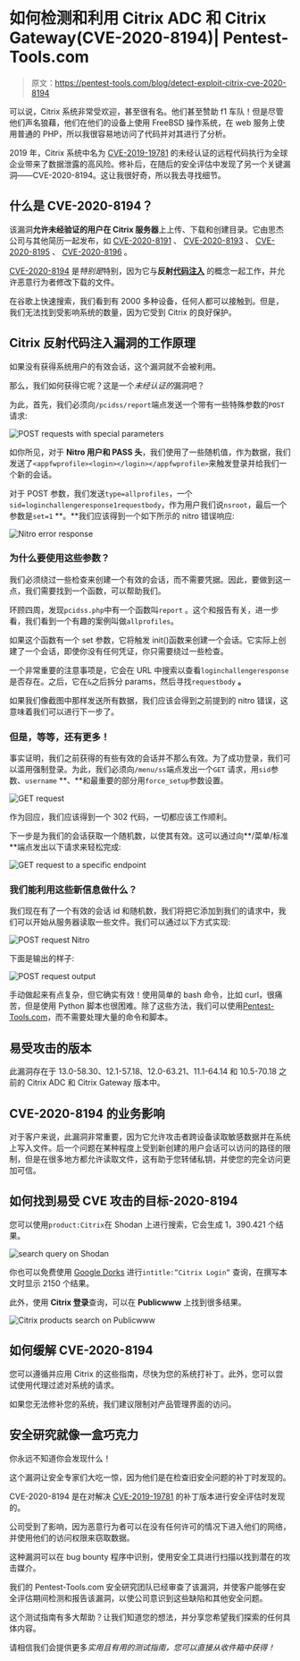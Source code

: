 # 如何检测和利用 Citrix ADC 和 Citrix Gateway(CVE-2020-8194)| Pentest-Tools.com

> 原文：<https://pentest-tools.com/blog/detect-exploit-citrix-cve-2020-8194>

可以说，Citrix 系统非常受欢迎，甚至很有名。他们甚至赞助 f1 车队！但是尽管他们声名狼藉，他们在他们的设备上使用 FreeBSD 操作系统，在 web 服务上使用普通的 PHP，所以我很容易地访问了代码并对其进行了分析。

2019 年，Citrix 系统中名为 [CVE-2019-19781](https://cve.mitre.org/cgi-bin/cvename.cgi?name=CVE-2019-19781) 的未经认证的远程代码执行为全球企业带来了数据泄露的高风险。修补后，在随后的安全评估中发现了另一个关键漏洞——CVE-2020-8194。这让我很好奇，所以我去寻找细节。

## 什么是 CVE-2020-8194？

该漏洞**允许未经验证的用户在 Citrix 服务器**上上传、下载和创建目录。它由思杰公司与其他简历一起发布，如 [CVE-2020-8191](https://nvd.nist.gov/vuln/detail/CVE-2020-8191) 、 [CVE-2020-8193](https://nvd.nist.gov/vuln/detail/CVE-2020-8193) 、 [CVE-2020-8195](https://nvd.nist.gov/vuln/detail/CVE-2020-8195) 、 [CVE-2020-8196](https://nvd.nist.gov/vuln/detail/CVE-2020-8196) 。

[CVE-2020-8194](https://nvd.nist.gov/vuln/detail/CVE-2020-8194) 是*特别是*特别，因为它与**反射[代码注入](https://pentest-tools.com/blog/detect-injection-flaws)** 的概念一起工作，并允许恶意行为者修改下载的文件。

在谷歌上快速搜索，我们看到有 2000 多种设备，任何人都可以接触到。但是，我们无法找到受影响系统的数量，因为它受到 Citrix 的良好保护。

## **Citrix 反射代码注入漏洞的工作原理**

如果没有获得系统用户的有效会话，这个漏洞就不会被利用。

那么，我们如何获得它呢？这是一个*未经认证的*漏洞吧？

为此，首先，我们必须向`/pcidss/report`端点发送一个带有一些特殊参数的`POST`请求:

![POST requests with special parameters](img/5fda411ba0847989c230ced58f0d884c.png)

如你所见，对于 **Nitro 用户和 PASS 头**，我们使用了一些随机值，作为数据，我们发送了`<appfwprofile><login></login></appfwprofile>`来触发登录并给我们一个新的会话。

对于 POST 参数，我们发送`type=allprofiles`，一个`sid=loginchallengeresponse1requestbody`，作为用户我们说`nsroot`，最后一个参数是`set=1` **。**我们应该得到一个如下所示的 nitro 错误响应:

![Nitro error response](img/59c4e1081a0ced23479b1ad5c00e7157.png)

### 为什么要使用这些参数？

我们必须绕过一些检查来创建一个有效的会话，而不需要凭据。因此，要做到这一点，我们需要找到一个函数，可以帮助我们。

环顾四周，发现`pcidss.php`中有一个函数叫`report` 。这个和报告有关，进一步看，我们看到一个有趣的案例叫做`allprofiles`。

如果这个函数有一个 set 参数，它将触发 init()函数来创建一个会话。它实际上创建了一个会话，即使你没有任何凭证，你只需要绕过一些检查。

一个非常重要的注意事项是，它会在 URL 中搜索以查看`loginchallengeresponse`是否存在。之后，它在`&`之后拆分 params，然后寻找`requestbody` **。**

如果我们像截图中那样发送所有数据，我们应该会得到之前提到的 nitro 错误，这意味着我们可以进行下一步了。

### 但是，等等，还有更多！

事实证明，我们之前获得的有些有效的会话并不那么有效。为了成功登录，我们可以滥用强制登录。为此，我们必须向`/menu/ss`端点发出一个`GET` 请求，用`sid`参数、`username` **、**和最重要的部分用`force_setup`参数设置。

![GET request](img/8afd2bc9b2430751401f019fd335988b.png)

作为回应，我们应该得到一个 302 代码，一切都应该工作顺利。

下一步是为我们的会话获取一个随机数，以使其有效。这可以通过向**/菜单/标准**端点发出以下请求来轻松完成:

![GET request to a specific endpoint](img/b79519d969e049d08b981032d1446393.png)

### 我们能利用这些新信息做什么？

我们现在有了一个有效的会话 id 和随机数，我们将把它添加到我们的请求中，我们可以开始从服务器读取一些文件。我们可以通过以下方式实现:

![POST request Nitro](img/b3e83f2f832f0765627e01fc9482b0ae.png)

下面是输出的样子:

![POST request output](img/4605dd83c342a254e3505e8202712859.png)

手动做起来有点复杂，但它确实有效！使用简单的 bash 命令，比如 curl，很痛苦，但是使用 Python 脚本也很困难。除了这些方法，我们可以使用[Pentest-Tools.com](https://pentest-tools.com/)，而不需要处理大量的命令和脚本。

## **易受攻击的版本**

此漏洞存在于 13.0-58.30、12.1-57.18、12.0-63.21、11.1-64.14 和 10.5-70.18 之前的 Citrix ADC 和 Citrix Gateway 版本中。

## **CVE-2020-8194 的业务影响**

对于客户来说，此漏洞非常重要，因为它允许攻击者跨设备读取敏感数据并在系统上写入文件。后一个问题在某种程度上受到新创建的用户会话可以访问的路径的限制，但是在很多地方都允许读取文件，这有助于您转储私钥，并使您的完全访问更加可信。

## **如何找到易受 CVE 攻击的目标-2020-8194**

您可以使用`product:Citrix`在 Shodan 上进行搜索，它会生成 1，390.421 个结果。

![search query on Shodan](img/8340dd862fbc071e98801317a86d7b98.png)

你也可以免费使用 [Google Dorks](https://pentest-tools.com/information-gathering/google-hacking) 进行`intitle:”Citrix Login”` 查询，在撰写本文时显示 2150 个结果。

此外，使用 **Citrix 登录**查询，可以在 **Publicwww** 上找到很多结果。

![Citrix products search on Publicwww](img/5ecd75bf7b5811a8a21f821f90821c24.png)

## **如何缓解 CVE-2020-8194**

您可以遵循并应用 Citrix 的这些指南，尽快为您的系统打补丁。此外，您可以尝试使用代理过滤对系统的请求。

如果您无法修补您的系统，我们建议限制对产品管理界面的访问。

## **安全研究就像一盒巧克力**

你永远不知道你会发现什么！

这个漏洞让安全专家们大吃一惊，因为他们是在检查旧安全问题的补丁时发现的。

CVE-2020-8194 是在对解决 [CVE-2019-19781](https://cve.mitre.org/cgi-bin/cvename.cgi?name=CVE-2019-19781) 的补丁版本进行安全评估时发现的。

公司受到了影响，因为恶意行为者可以在没有任何许可的情况下进入他们的网络，并使用他们的访问权限来窃取数据。

这种漏洞可以在 bug bounty 程序中识别，使用安全工具进行扫描以找到潜在的攻击媒介。

我们的 Pentest-Tools.com 安全研究团队已经审查了该漏洞，并使客户能够在安全评估期间检测和报告该漏洞，以使公司意识到这些缺陷和其他安全问题。

这个测试指南有多大帮助？让我们知道您的想法，并分享您希望我们探索的任何具体内容。

请相信我们会提供更多*实用且有用的测试指南，您可以直接从收件箱中获得！*